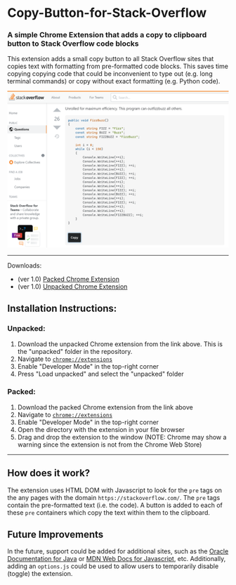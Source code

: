 # Copy-Button-for-Stack-Overflow
### A simple Chrome Extension that adds a copy to clipboard button to Stack Overflow code blocks
This extension adds a small copy button to all Stack Overflow sites that copies text with formatting from pre-formatted code blocks. This saves time copying copying code that could be inconvenient to type out (e.g. long terminal commands) or copy without exact formatting (e.g. Python code).

![](https://github.com/RaveeshM/Copy-Button-for-Stack-Overflow/blob/main/example-use.png)

 ---
 Downloads:
 * (ver 1.0) [Packed Chrome Extension](https://github.com/RaveeshM/Copy-Button-for-Stack-Overflow/blob/main/CopyButtonforSO.crx)
 * (ver 1.0) [Unpacked Chrome Extension](https://github.com/RaveeshM/Copy-Button-for-Stack-Overflow/tree/main/unpacked)

## Installation Instructions:
### Unpacked:
1. Download the unpacked Chrome extension from the link above. This is the "unpacked" folder in the repository.
2. Navigate to [`chrome://extensions`](chrome://extensions)
3. Enable "Developer Mode" in the top-right corner
4. Press "Load unpacked" and select the "unpacked" folder

### Packed:
1. Download the packed Chrome extension from the link above
2. Navigate to [`chrome://extensions`](chrome://extensions)
3. Enable "Developer Mode" in the top-right corner
4. Open the directory with the extension in your file browser
5. Drag and drop the extension to the window (NOTE: Chrome may show a warning since the extension is not from the Chrome Web Store)
---
## How does it work?
The extension uses HTML DOM with Javascript to look for the `pre` tags on the any pages with the domain `https://stackoverflow.com/`. The `pre` tags contain the pre-formatted text (i.e. the code). A button is added to each of these `pre` containers which copy the text within them to the clipboard.

## Future Improvements
In the future, support could be added for additional sites, such as the [Oracle Documentation for Java](https://docs.oracle.com/en/java/) or [MDN Web Docs for Javascript](https://developer.mozilla.org/en-US/docs/Web/JavaScript), etc. Additionally, adding an `options.js` could be used to allow users to temporarily disable (toggle) the extension.
